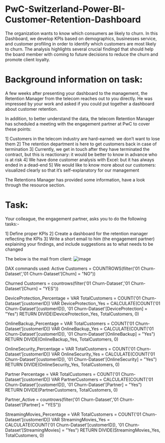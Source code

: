 # PwC-Switzerland-Power-BI-Customer-Retention-Dashboard
The organization wants to know which consumers ae likely to churn. In this Dashboard, we develop KPIs based on demographics, businesses service, and customer profiling in order to identify which customers are most likely to churn. The analysis highlights several crucial findingd that should help the board member with coming to future decisions to reduce the churn and promote client loyalty.

# Background information on task:
A few weeks after presenting your dashboard to the management, the Retention Manager from the telecom reaches out to you directly. 
He was impressed by your work and asked if you could put together a dashboard about customer retention.

In addition, to better understand the data, the telecom Retention Manager has scheduled a meeting with the engagement partner at PwC to cover these points:

   1] Customers in the telecom industry are hard-earned: we don’t want to lose them
   2] The retention department is here to get customers back in case of termination 
   3] Currently, we get in touch after they have terminated the contract, but this is reactionary: it would be better to know in advance who is at risk 
   4] We  have done customer analysis with Excel: but it has always ended in a dead-end
   5] We would like to know more about our customers: visualized clearly so that it’s self-explanatory for our management

The Retentions Manager has provided some information, have a look through the resource section.

# Task:
Your colleague, the engagement partner, asks you to do the following tasks:-

   1] Define proper KPIs
   2] Create a dashboard for the retention manager reflecting the KPIs
   3] Write a short email to him (the engagement partner) explaining your findings, and include suggestions as to what needs to be changed

The below is the mail from client:
![image](https://github.com/user-attachments/assets/77fd6ff5-23a5-4bd5-9cd9-40a7ddaac69a)

DAX commands used:
Active Customers = COUNTROWS(filter('01 Churn-Dataset','01 Churn-Dataset'[Churn] = "NO"))

Churned Customers = countrows(filter('01 Churn-Dataset','01 Churn-Dataset'[Churn] = "YES"))

DeviceProtection_Percentage = 
VAR TotalCustomers = COUNT('01 Churn-Dataset'[customerID])
VAR DeviceProtection_Yes = CALCULATE(COUNT('01 Churn-Dataset'[customerID]), '01 Churn-Dataset'[DeviceProtection] = "Yes")
RETURN DIVIDE(DeviceProtection_Yes, TotalCustomers, 0)

OnlineBackup_Percentage = 
VAR TotalCustomers = COUNT('01 Churn-Dataset'[customerID])
VAR OnlineBackup_Yes = CALCULATE(COUNT('01 Churn-Dataset'[customerID]), '01 Churn-Dataset'[OnlineBackup] = "Yes")
RETURN DIVIDE(OnlineBackup_Yes, TotalCustomers, 0)

OnlineSecurity_Percentage = 
VAR TotalCustomers = COUNT('01 Churn-Dataset'[customerID])
VAR OnlineSecurity_Yes = CALCULATE(COUNT('01 Churn-Dataset'[customerID]), '01 Churn-Dataset'[OnlineSecurity] = "Yes")
RETURN DIVIDE(OnlineSecurity_Yes, TotalCustomers, 0)

Partner Percentage = 
VAR TotalCustomers = COUNT('01 Churn-Dataset'[customerID])
VAR PartnerCustomers = CALCULATE(COUNT('01 Churn-Dataset'[customerID]), '01 Churn-Dataset'[Partner] = "Yes")
RETURN 
DIVIDE(PartnerCustomers, TotalCustomers, 0)

Partner_Active = countrows(filter('01 Churn-Dataset','01 Churn-Dataset'[Partner] = "YES"))

StreamingMovies_Percentage = 
VAR TotalCustomers = COUNT('01 Churn-Dataset'[customerID])
VAR StreamingMovies_Yes = CALCULATE(COUNT('01 Churn-Dataset'[customerID]), '01 Churn-Dataset'[StreamingMovies] = "Yes")
RETURN DIVIDE(StreamingMovies_Yes, TotalCustomers, 0)



